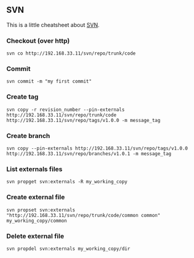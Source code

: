 ## SVN 


This is a little cheatsheet about [SVN](https://subversion.apache.org).

### Checkout (over http)
```
svn co http://192.168.33.11/svn/repo/trunk/code
```

### Commit
```
svn commit -m "my first commit"
```

### Create tag
```
svn copy -r revision_number --pin-externals http://192.168.33.11/svn/repo/trunk/code http://192.168.33.11/svn/repo/tags/v1.0.0 -m message_tag
```

### Create branch
```
svn copy --pin-externals http://192.168.33.11/svn/repo/tags/v1.0.0 http://192.168.33.11/svn/repo/branches/v1.0.1 -m message_tag
```

### List externals files
```
svn propget svn:externals -R my_working_copy
```

### Create external file
```
svn propset svn:externals "http://192.168.33.11/svn/repo/trunk/code/common common" my_working_copy/common
```

### Delete external file
```
svn propdel svn:externals my_working_copy/dir
```

